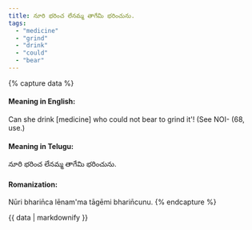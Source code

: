 ```yaml
---
title: నూరి భరించ లేనమ్మ తాగేమి భరించును.
tags:
  - "medicine"
  - "grind"
  - "drink"
  - "could"
  - "bear"
---
```


{% capture data %}
#### Meaning in English:
Can she drink [medicine] who could not bear to grind it'!
(See NOI- (68, use.)

#### Meaning in Telugu:
నూరి భరించ లేనమ్మ తాగేమి భరించును.

#### Romanization:
Nūri bharin̄ca lēnam'ma tāgēmi bharin̄cunu.
{% endcapture %}

{{ data | markdownify }}

